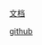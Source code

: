 [文档](https://proandroiddev.com/handling-success-data-and-error-callback-responses-from-a-network-for-android-projects-using-b53a26214cef)

[github](https://github.com/skydoves/sandwich)

